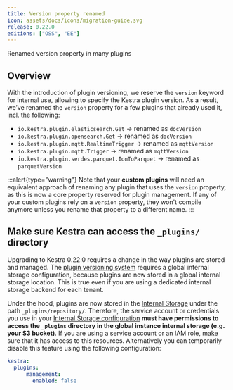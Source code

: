 ```yaml
---
title: Version property renamed
icon: assets/docs/icons/migration-guide.svg
release: 0.22.0
editions: ["OSS", "EE"]
---
```


Renamed version property in many plugins

## Overview

With the introduction of plugin versioning, we reserve the `version` keyword for internal use, allowing to specify the Kestra plugin version. As a result, we’ve renamed the `version` property for a few plugins that already used it, incl. the following:

- `io.kestra.plugin.elasticsearch.Get` → renamed as `docVersion`
- `io.kestra.plugin.opensearch.Get` → renamed as `docVersion`
- `io.kestra.plugin.mqtt.RealtimeTrigger` → renamed as `mqttVersion`
- `io.kestra.plugin.mqtt.Trigger` → renamed as `mqttVersion`
- `io.kestra.plugin.serdes.parquet.IonToParquet` → renamed as `parquetVersion`

:::alert{type="warning"}
Note that your **custom plugins** will need an equivalent approach of renaming any plugin that uses the `version` property, as this is now a core property reserved for plugin management. If any of your custom plugins rely on a `version` property, they won't compile anymore unless you rename that property to a different name.
:::

## Make sure Kestra can access the `_plugins/` directory

Upgrading to Kestra 0.22.0 requires a change in the way plugins are stored and managed. The [plugin versioning system](../../06.enterprise/05.instance/versioned-plugins.md) requires a global internal storage configuration, because plugins are now stored in a global internal storage location. This is true even if you are using a dedicated internal storage backend for each tenant.

Under the hood, plugins are now stored in the [Internal Storage](../../07.architecture/09.internal-storage.md) under the path `_plugins/repository/`. Therefore, the service account or credentials you use in your [Internal Storage configuration](../../configuration/index.md#internal-storage) **must have permissions to access the `_plugins` directory in the global instance internal storage (e.g. your S3 bucket)**. If you are using a service account or an IAM role, make sure that it has access to this resources. Alternatively you can temporarily disable this feature using the following configuration:

```yaml
kestra:
  plugins:
      management:
        enabled: false
```
